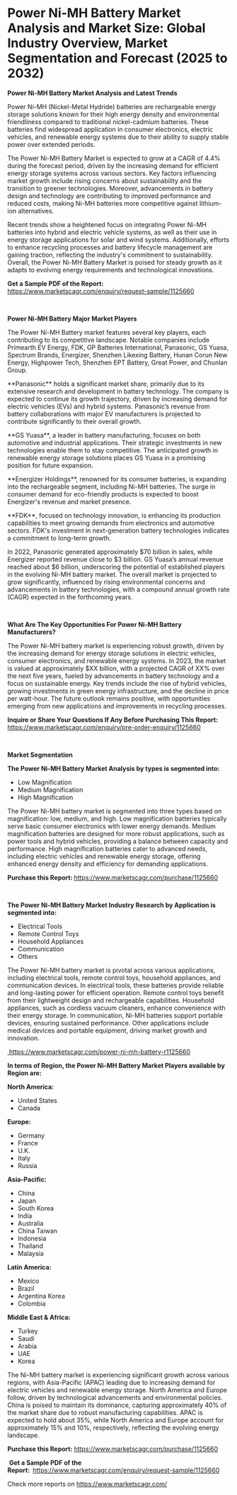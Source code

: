 <p><h1>Power Ni-MH Battery Market Analysis and Market Size: Global Industry Overview, Market Segmentation and Forecast (2025 to 2032)</h1></p><p><strong>Power Ni-MH Battery Market Analysis and Latest Trends</strong></p>
<p><p>Power Ni-MH (Nickel-Metal Hydride) batteries are rechargeable energy storage solutions known for their high energy density and environmental friendliness compared to traditional nickel-cadmium batteries. These batteries find widespread application in consumer electronics, electric vehicles, and renewable energy systems due to their ability to supply stable power over extended periods. </p><p>The Power Ni-MH Battery Market is expected to grow at a CAGR of 4.4% during the forecast period, driven by the increasing demand for efficient energy storage systems across various sectors. Key factors influencing market growth include rising concerns about sustainability and the transition to greener technologies. Moreover, advancements in battery design and technology are contributing to improved performance and reduced costs, making Ni-MH batteries more competitive against lithium-ion alternatives.</p><p>Recent trends show a heightened focus on integrating Power Ni-MH batteries into hybrid and electric vehicle systems, as well as their use in energy storage applications for solar and wind systems. Additionally, efforts to enhance recycling processes and battery lifecycle management are gaining traction, reflecting the industry's commitment to sustainability. Overall, the Power Ni-MH Battery Market is poised for steady growth as it adapts to evolving energy requirements and technological innovations.</p></p>
<p><strong>Get a Sample PDF of the Report:&nbsp;</strong> <a href="https://www.marketscagr.com/enquiry/request-sample/1125660?utm_campaign=2208&utm_medium=2&utm_source=Github&utm_content=ia&utm_term=14022025&utm_id=power-ni-mh-battery">https://www.marketscagr.com/enquiry/request-sample/1125660</a></p>
<p>&nbsp;</p>
<p><strong>Power Ni-MH Battery Major Market Players</strong></p>
<p><p>The Power Ni-MH Battery market features several key players, each contributing to its competitive landscape. Notable companies include Primearth EV Energy, FDK, GP Batteries International, Panasonic, GS Yuasa, Spectrum Brands, Energizer, Shenzhen Likexing Battery, Hunan Corun New Energy, Highpower Tech, Shenzhen EPT Battery, Great Power, and Chunlan Group.</p><p>**Panasonic** holds a significant market share, primarily due to its extensive research and development in battery technology. The company is expected to continue its growth trajectory, driven by increasing demand for electric vehicles (EVs) and hybrid systems. Panasonic’s revenue from battery collaborations with major EV manufacturers is projected to contribute significantly to their overall growth.</p><p>**GS Yuasa**, a leader in battery manufacturing, focuses on both automotive and industrial applications. Their strategic investments in new technologies enable them to stay competitive. The anticipated growth in renewable energy storage solutions places GS Yuasa in a promising position for future expansion.</p><p>**Energizer Holdings**, renowned for its consumer batteries, is expanding into the rechargeable segment, including Ni-MH batteries. The surge in consumer demand for eco-friendly products is expected to boost Energizer's revenue and market presence.</p><p>**FDK**, focused on technology innovation, is enhancing its production capabilities to meet growing demands from electronics and automotive sectors. FDK's investment in next-generation battery technologies indicates a commitment to long-term growth.</p><p>In 2022, Panasonic generated approximately $70 billion in sales, while Energizer reported revenue close to $3 billion. GS Yuasa’s annual revenue reached about $6 billion, underscoring the potential of established players in the evolving Ni-MH battery market. The overall market is projected to grow significantly, influenced by rising environmental concerns and advancements in battery technologies, with a compound annual growth rate (CAGR) expected in the forthcoming years.</p></p>
<p>&nbsp;</p>
<p><strong>What Are The Key Opportunities For Power Ni-MH Battery Manufacturers?</strong></p>
<p><p>The Power Ni-MH battery market is experiencing robust growth, driven by the increasing demand for energy storage solutions in electric vehicles, consumer electronics, and renewable energy systems. In 2023, the market is valued at approximately $XX billion, with a projected CAGR of XX% over the next five years, fueled by advancements in battery technology and a focus on sustainable energy. Key trends include the rise of hybrid vehicles, growing investments in green energy infrastructure, and the decline in price per watt-hour. The future outlook remains positive, with opportunities emerging from new applications and improvements in recycling processes.</p></p>
<p><strong>Inquire or Share Your Questions If Any Before Purchasing This Report:</strong> <a href="https://www.marketscagr.com/enquiry/pre-order-enquiry/1125660?utm_campaign=2208&utm_medium=2&utm_source=Github&utm_content=ia&utm_term=14022025&utm_id=power-ni-mh-battery">https://www.marketscagr.com/enquiry/pre-order-enquiry/1125660</a></p>
<p>&nbsp;</p>
<p><strong>Market Segmentation</strong></p>
<p><strong>The Power Ni-MH Battery Market Analysis by types is segmented into:</strong></p>
<p><ul><li>Low Magnification</li><li>Medium Magnification</li><li>High Magnification</li></ul></p>
<p><p>The Power Ni-MH battery market is segmented into three types based on magnification: low, medium, and high. Low magnification batteries typically serve basic consumer electronics with lower energy demands. Medium magnification batteries are designed for more robust applications, such as power tools and hybrid vehicles, providing a balance between capacity and performance. High magnification batteries cater to advanced needs, including electric vehicles and renewable energy storage, offering enhanced energy density and efficiency for demanding applications.</p></p>
<p><strong>Purchase this Report:&nbsp;</strong><a href="https://www.marketscagr.com/purchase/1125660?utm_campaign=2208&utm_medium=2&utm_source=Github&utm_content=ia&utm_term=14022025&utm_id=power-ni-mh-battery">https://www.marketscagr.com/purchase/1125660</a></p>
<p>&nbsp;</p>
<p><strong>The Power Ni-MH Battery Market Industry Research by Application is segmented into:</strong></p>
<p><ul><li>Electrical Tools</li><li>Remote Control Toys</li><li>Household Appliances</li><li>Communication</li><li>Others</li></ul></p>
<p><p>The Power Ni-MH battery market is pivotal across various applications, including electrical tools, remote control toys, household appliances, and communication devices. In electrical tools, these batteries provide reliable and long-lasting power for efficient operation. Remote control toys benefit from their lightweight design and rechargeable capabilities. Household appliances, such as cordless vacuum cleaners, enhance convenience with their energy storage. In communication, Ni-MH batteries support portable devices, ensuring sustained performance. Other applications include medical devices and portable equipment, driving market growth and innovation.</p></p>
<p><a href="https://www.marketscagr.com/power-ni-mh-battery-r1125660?utm_campaign=2208&utm_medium=2&utm_source=Github&utm_content=ia&utm_term=14022025&utm_id=power-ni-mh-battery">&nbsp;https://www.marketscagr.com/power-ni-mh-battery-r1125660</a></p>
<p><strong>In terms of Region, the Power Ni-MH Battery Market Players available by Region are:</strong></p>
<p>
    <p> <strong> North America: </strong>
        <ul>
            <li>United States</li>
            <li>Canada</li>
        </ul>
        </p> 
    <p> <strong> Europe: </strong>
        <ul>
            <li>Germany</li>
            <li>France</li>
            <li>U.K.</li>
            <li>Italy</li>
            <li>Russia</li>
        </ul>
        </p> 
    <p> <strong> Asia-Pacific: </strong>
        <ul>
            <li>China</li>
            <li>Japan</li>
            <li>South Korea</li>
            <li>India</li>
            <li>Australia</li>
            <li>China Taiwan</li>
            <li>Indonesia</li>
            <li>Thailand</li>
            <li>Malaysia</li>
        </ul>
        </p> 
    <p> <strong> Latin America: </strong>
        <ul>
            <li>Mexico</li>
            <li>Brazil</li>
            <li>Argentina Korea</li>
            <li>Colombia</li>
        </ul>
        </p> 
    <p> <strong> Middle East & Africa: </strong>
        <ul>
            <li>Turkey</li>
            <li>Saudi</li>
            <li>Arabia</li>
            <li>UAE</li>
            <li>Korea</li>
        </ul>
    </p>
    </p>
<p><p>The Ni-MH battery market is experiencing significant growth across various regions, with Asia-Pacific (APAC) leading due to increasing demand for electric vehicles and renewable energy storage. North America and Europe follow, driven by technological advancements and environmental policies. China is poised to maintain its dominance, capturing approximately 40% of the market share due to robust manufacturing capabilities. APAC is expected to hold about 35%, while North America and Europe account for approximately 15% and 10%, respectively, reflecting the evolving energy landscape.</p></p>
<p><strong>Purchase this Report: </strong><a href="https://www.marketscagr.com/purchase/1125660?utm_campaign=2208&utm_medium=2&utm_source=Github&utm_content=ia&utm_term=14022025&utm_id=power-ni-mh-battery">https://www.marketscagr.com/purchase/1125660</a></p>
<p>&nbsp;<strong>Get a Sample PDF of the Report:&nbsp;&nbsp;</strong><a href="https://www.marketscagr.com/enquiry/request-sample/1125660?utm_campaign=2208&utm_medium=2&utm_source=Github&utm_content=ia&utm_term=14022025&utm_id=power-ni-mh-battery">https://www.marketscagr.com/enquiry/request-sample/1125660</a></p>
<p><strong></strong></p>
<p>Check more reports on <a href="https://www.marketscagr.com/?utm_campaign=2208&utm_medium=2&utm_source=Github&utm_content=ia&utm_term=14022025&utm_id=power-ni-mh-battery">https://www.marketscagr.com/</a></p>